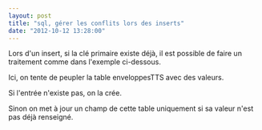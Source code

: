 ```yaml
---
layout: post
title: "sql, gérer les conflits lors des inserts"
date: "2012-10-12 13:28:00"
---
```

Lors d'un insert, si la clé primaire existe déjà, il est possible de faire un traitement comme dans l'exemple ci-dessous.

<script src="http://pastebin.com/embed_js.php?i=sR0pSAh8"></script>

Ici, on tente de peupler la table enveloppesTTS avec des valeurs.

Si l'entrée n'existe pas, on la crée.

Sinon on met à jour un champ de cette table uniquement si sa valeur n'est pas déjà renseigné.

<div style="height: 0; overflow: hidden;">mysql, on duplicate key, insert into, values, select, if, tts</div>
